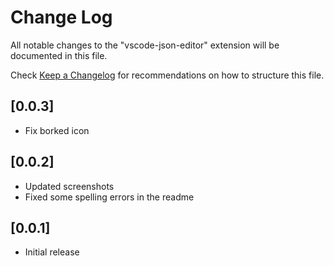# Change Log

All notable changes to the "vscode-json-editor" extension will be documented in this file.

Check [Keep a Changelog](http://keepachangelog.com/) for recommendations on how to structure this file.

## [0.0.3]

- Fix borked icon

## [0.0.2]

- Updated screenshots
- Fixed some spelling errors in the readme

## [0.0.1]

- Initial release
